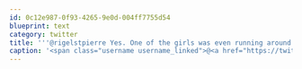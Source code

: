 ```yaml
---
id: 0c12e987-0f93-4265-9e0d-004ff7755d54
blueprint: text
category: twitter
title: '''@rigelstpierre Yes. One of the girls was even running around saying "top of the mornin'' to ya laddies" #perfectMatch'
caption: '<span class="username username_linked">@<a href="https://twitter.com/rigelstpierre" title="Rigel St. Pierre">rigelstpierre</a></span> Yes. One of the girls was even running around saying "top of the mornin'' to ya laddies" <span class="hashtag hashtag_local">#<a href="http://tweettemp.darylchymko.ca/?tag=perfectmatch">perfectMatch</a>'
---
```

